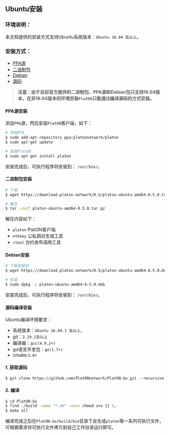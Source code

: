 
## Ubuntu安装

### 环境说明：
 
 本文档提供的安装方式支持Ubuntu系统版本：`Ubuntu 16.04 及以上`。

### 安装方式： 

- [PPA源](#PPA源安装)
- [二进制包](#二进制包安装)
- [Debian](#Debian安装)
- [源码](#源码编译安装)

> **注意：由于目前官方提供的二进制包、PPA源和Debian包只支持16.04版本，在非16.04版本的环境安装`PlatON`只能通过编译源码的方式安装。**


#### PPA源安装

添加`PPA`源，然后安装`PlatON`客户端，如下：

```bash
# 添加PPA
$ sudo add-apt-repository ppa:platonnetwork/platon
$ sudo apt-get update

# 安装PlatON
$ sudo apt-get install platon
```

安装完成后，可执行程序将安装到： `/usr/bin/`。


#### 二进制包安装

```bash
# 下载
$ wget https://download.platon.network/0.5/platon-ubuntu-amd64-0.5.0.tar.gz

# 解压
$ tar -xvzf platon-ubuntu-amd64-0.5.0.tar.gz
```

解压内容如下：

- `platon` PlatON客户端
- `ethkey` 公私钥对生成工具
- `ctool`  合约发布调用工具


#### Debian安装

```bash
# 下载安装包 
$ wget https://download.platon.network/0.5/platon-ubuntu-amd64-0.5.0.deb

# 安装
$ sudo dpkg -i platon-ubuntu-amd64-0.5.0.deb
```

安装完成后，可执行程序将安装到： `/usr/bin/`。

#### 源码编译安装

Ubuntu编译环境要求：

- 系统版本：`Ubuntu 16.04.1 及以上`，
- git：`2.19.1及以上`
- 编译器：`gcc(4.9.2+)`
- go语言开发包：`go(1.7+)`
- cmake:`3.0+` 


#### 1. 获取源码

```
$ git clone https://github.com/PlatONnetwork/PlatON-Go.git --recursive
```

#### 2. 编译

```bash
$ cd PlatON-Go
$ find ./build -name "*.sh" -exec chmod u+x {} \;
$ make all
```

编译完成之后在`PlatON-Go/build/bin`目录下会生成`platon`等一系列可执行文件，可根据需求将可执行文件拷贝到自己工作目录运行即可。

